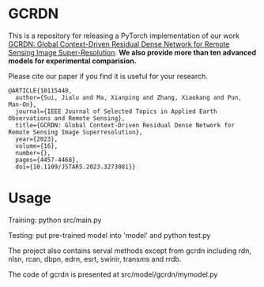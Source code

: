 # GCRDN
This is a repository for releasing a PyTorch implementation of our work  [GCRDN: Global Context-Driven Residual Dense Network for Remote Sensing Image Super-Resolution](https://ieeexplore.ieee.org/abstract/document/10115440). **We also provide more than ten advanced models for experimental comparision.**

Please cite our paper if you find it is useful for your research.

```
@ARTICLE{10115440,
  author={Sui, Jialu and Ma, Xianping and Zhang, Xiaokang and Pun, Man-On},
  journal={IEEE Journal of Selected Topics in Applied Earth Observations and Remote Sensing}, 
  title={GCRDN: Global Context-Driven Residual Dense Network for Remote Sensing Image Superresolution}, 
  year={2023},
  volume={16},
  number={},
  pages={4457-4468},
  doi={10.1109/JSTARS.2023.3273081}}
```

# Usage

Training: python src/main.py

Testing: put pre-trained model into 'model' and python test.py

The project also contains serval methods except from gcrdn including rdn, nlsn, rcan, dbpn, edrn, esrt, swinir, transms and rrdb.

The code of gcrdn is presented at src/model/gcrdn/mymodel.py
